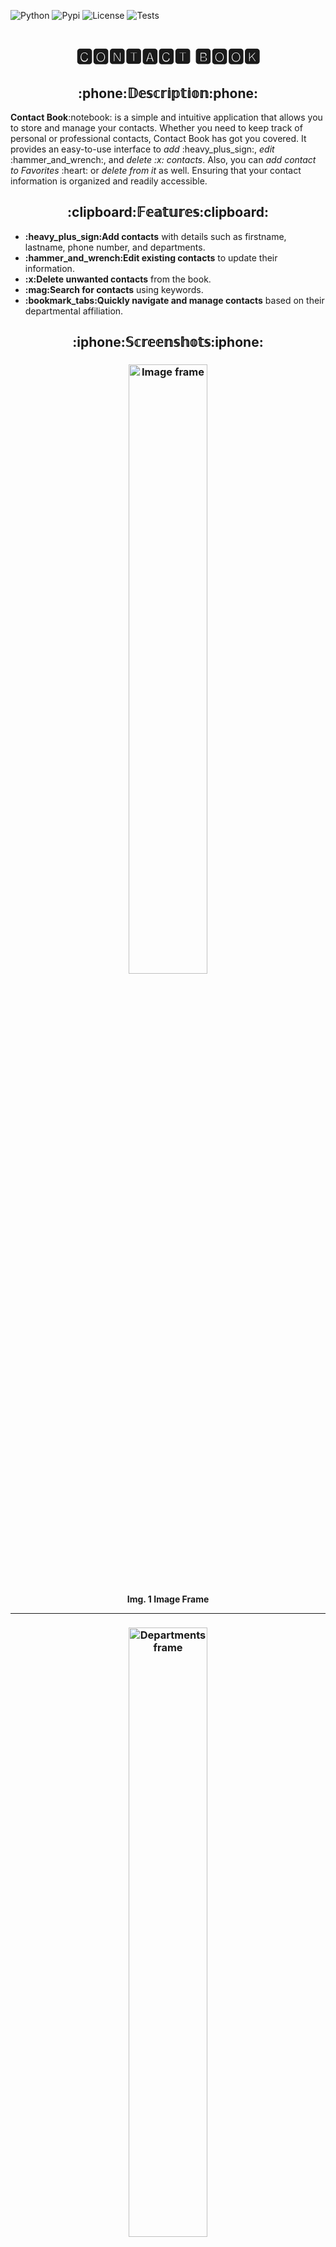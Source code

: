 ![Python](https://img.shields.io/pypi/pyversions/psycopg2-binary?color=green&style=plastic)
![Pypi](https://img.shields.io/pypi/v/psycopg2-binary?color=orange)
![License](https://img.shields.io/github/license/Kalinka5/Contact_book?color=blue)
![Tests](https://github.com/Kalinka5/Contact_book/actions/workflows/tests.yml/badge.svg)

<h1 align="center">🅲🅾🅽🆃🅰🅲🆃 🅱🅾🅾🅺</h1>

<h2 align="center">:phone:𝔻𝕖𝕤𝕔𝕣𝕚𝕡𝕥𝕚𝕠𝕟:phone:</h2>
<p><b>Contact Book</b>:notebook: is a simple and intuitive application that allows you to store and manage your contacts. Whether you need to keep track of personal or professional contacts, Contact Book has got you covered. It provides an easy-to-use interface to <i>add</i> :heavy_plus_sign:, <i>edit</i> :hammer_and_wrench:, and <i>delete :x: contacts</i>. Also, you can <i>add contact to Favorites</i> :heart: or <i>delete from it</i> as well. Ensuring that your contact information is organized and readily accessible.</p>

<h2 align="center">:clipboard:𝔽𝕖𝕒𝕥𝕦𝕣𝕖𝕤:clipboard:</h2>
<ul>
  <li><b>:heavy_plus_sign:Add contacts</b> with details such as firstname, lastname, phone number, and departments.</li>
  <li><b>:hammer_and_wrench:Edit existing contacts</b> to update their information.</li>
  <li><b>:x:Delete unwanted contacts</b> from the book.</li>
  <li><b>:mag:Search for contacts</b> using keywords.</li>
  <li><b>:bookmark_tabs:Quickly navigate and manage contacts</b> based on their departmental affiliation.</li>
</ul>

<h2 align="center">:iphone:𝕊𝕔𝕣𝕖𝕖𝕟𝕤𝕙𝕠𝕥𝕤:iphone:</h2>

<h3 align="center"><img src="https://github.com/Kalinka5/Contact_book/assets/106172806/ebc1fc41-0adc-486d-8c4d-59205e9d1cda" alt="Image frame" width="50%"></h3>
<p align="center"><b>Img. 1 Image Frame</b></p>
<hr>
<h3 align="center"><img src="https://github.com/Kalinka5/Contact_book/assets/106172806/83e4fa9a-3c4a-4f03-a978-d2cb1d6450ff" alt="Departments frame" width="50%"></h3>
<p align="center"><b>Img. 2 Departments Frame</b></p>
<hr>
<h3 align="center"><img src="https://github.com/Kalinka5/Contact_book/assets/106172806/21dea361-87da-40c4-9001-5acb586de5b9" alt="Favorites frame" width="50%"></h3>
<p align="center"><b>Img. 3 Favorites Frame :heart:</b></p>
<hr>
<h3 align="center"><img src="https://github.com/Kalinka5/Contact_book/assets/106172806/e81a2e09-8cf7-4836-ac20-41b282da299f" alt="Contacts frame" width="50%"></h3>
<p align="center"><b>Img. 4 Contacts Frame</b></p>

<h2 align="center">:gear:𝕀𝕟𝕤𝕥𝕒𝕝𝕝𝕒𝕥𝕚𝕠𝕟:gear:</h2>

<ol>
  <li>Clone the repository:<p><b>git clone https://github.com/Kalinka5/Contact_book.git</b></p></li>
  <li>Install the requirements:<p><b>pip install -r requirements.txt</b></p></li>
  <li>Start the application:<p><b>python3 main.py</b></p></li>
</ol>

<h2 align="center">:telephone_receiver:𝕌𝕤𝕒𝕘𝕖:telephone_receiver:</h2>

<p><b>Adding a contact :heavy_plus_sign: to Contact Book</b> is a straightforward process that allows you to <i>easily store and manage contact information</i>. By providing essential details such as <i>fullname</i>, <i>phone number</i>, and <i>departments</i>, you can quickly create a new entry in your contact list. Next, you will see how to add a new contact to your contact book.</p>
<h3 align="center"><img src="https://github.com/Kalinka5/Contact_book/assets/106172806/16243cd1-cdf4-4e70-a9d4-7df53836c59e" alt="Add contact" width="50%"></h3>
<hr>
<p><b>Searching for a contact :mag: in Contact Book</b> provides a convenient way to find specific individuals within your contact list. With the search functionality, you can input keywords or specific criteria related to the contact you are looking for, such as <i>firstname</i> or <i>lastname</i>. The search results will instantly filter, displaying the matching contacts and allowing you to <i>easily locate the desired information</i>.</p>
<h3 align="center"><img src="https://github.com/Kalinka5/Contact_book/assets/106172806/0bfeaa35-af18-46e5-9f0d-d6311fa4b207" alt="Search" width="50%"></h3>
<hr>
<p><b>Adding a contact to Favorites :heart: in Contact Book</b> offers a convenient way to mark and access your most important or frequently contacted individuals. With a simple action, you can <i>designate a contact as a favorite, and delete him as well</i>. This feature allows you to prioritize and organize your most significant contacts.</p>
<h3 align="center"><img src="https://github.com/Kalinka5/Contact_book/assets/106172806/7c55b3f8-7b57-43b2-9db3-8f19ca7aca69" alt="Favorites" width="50%"></h3>
<hr>
<p><b>The "Departments" window :bookmark_tabs: in Contact Book</b> provides a dedicated section where users can view and access contacts based on their respective departments. By clicking on a specific department, the user is presented with a filtered list of contacts associated with that department. This feature enables users to <i>quickly navigate and manage contacts based on their departmental affiliation</i>, enhancing overall usability and ease of access.</p>
<h3 align="center"><img src="https://github.com/Kalinka5/Contact_book/assets/106172806/a7a4e6f6-c739-461f-a27d-65808eb8a9a8" alt="Departments" width="50%"></h3>

<h2 align="center">:computer:𝕋𝕖𝕔𝕙𝕟𝕠𝕝𝕠𝕘𝕚𝕖𝕤 𝕌𝕤𝕖𝕕:computer:</h2>

<ul>
  <li><b>Python</b></li>
  <li><b>Tkinter</b></li>
  <li><b>PostgreSQL</b></li>
  <li><b>HTML</b></li>
</ul>

<h2 align="center">:bulb:ℂ𝕠𝕟𝕥𝕣𝕚𝕓𝕦𝕥𝕚𝕠𝕟:bulb:</h2>

Contributions are welcome! If you have any suggestions, bug reports, or feature requests, please open an issue or submit a pull request.

<h2 align="center">:page_facing_up:𝕃𝕚𝕔𝕖𝕟𝕤𝕖:page_facing_up:</h2>

This project is licensed under the [MIT License](LICENSE).
